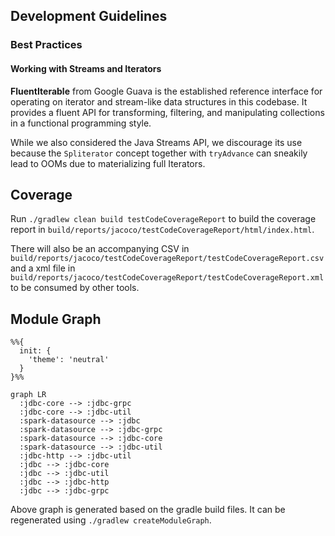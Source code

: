 ## Development Guidelines

### Best Practices

#### Working with Streams and Iterators

**FluentIterable** from Google Guava is the established reference interface for operating on iterator and stream-like data structures in this codebase. It provides a fluent API for transforming, filtering, and manipulating collections in a functional programming style.

While we also considered the Java Streams API, we discourage its use because the `Spliterator` concept together with `tryAdvance` can sneakily lead to OOMs due to materializing full Iterators.

## Coverage

Run `./gradlew clean build testCodeCoverageReport` to build the coverage report in `build/reports/jacoco/testCodeCoverageReport/html/index.html`.

There will also be an accompanying CSV in `build/reports/jacoco/testCodeCoverageReport/testCodeCoverageReport.csv` and a xml file in `build/reports/jacoco/testCodeCoverageReport/testCodeCoverageReport.xml` to be consumed by other tools.

## Module Graph

```mermaid
%%{
  init: {
    'theme': 'neutral'
  }
}%%

graph LR
  :jdbc-core --> :jdbc-grpc
  :jdbc-core --> :jdbc-util
  :spark-datasource --> :jdbc
  :spark-datasource --> :jdbc-grpc
  :spark-datasource --> :jdbc-core
  :spark-datasource --> :jdbc-util
  :jdbc-http --> :jdbc-util
  :jdbc --> :jdbc-core
  :jdbc --> :jdbc-util
  :jdbc --> :jdbc-http
  :jdbc --> :jdbc-grpc
```

Above graph is generated based on the gradle build files.
It can be regenerated using `./gradlew createModuleGraph`.